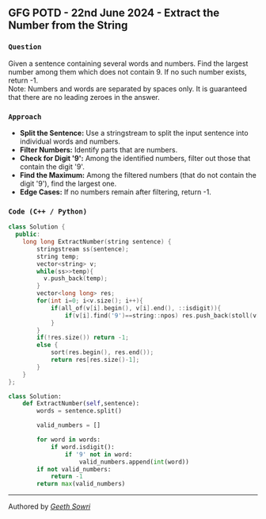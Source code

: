 ## GFG POTD - 22nd June 2024 - Extract the Number from the String

### `Question`
Given a sentence containing several words and numbers. Find the largest number among them which does not contain 9. If no such number exists, return -1. <br>
Note: Numbers and words are separated by spaces only. It is guaranteed that there are no leading zeroes in the answer.
### `Approach`
- **Split the Sentence:** Use a stringstream to split the input sentence into individual words and numbers.
- **Filter Numbers:** Identify parts that are numbers.
- **Check for Digit '9':** Among the identified numbers, filter out those that contain the digit '9'.
- **Find the Maximum:** Among the filtered numbers (that do not contain the digit '9'), find the largest one.
- **Edge Cases:** If no numbers remain after filtering, return -1.
### `Code (C++ / Python)`
```c++ 
class Solution {
  public:
    long long ExtractNumber(string sentence) {
        stringstream ss(sentence);
        string temp;
        vector<string> v;
        while(ss>>temp){
          v.push_back(temp);  
        }
        vector<long long> res;
        for(int i=0; i<v.size(); i++){
            if(all_of(v[i].begin(), v[i].end(), ::isdigit)){
                if(v[i].find('9')==string::npos) res.push_back(stoll(v[i]));
            }
        }
        if(!res.size()) return -1;
        else {
            sort(res.begin(), res.end());
            return res[res.size()-1];
        }
    }
};
```

```python
class Solution:
    def ExtractNumber(self,sentence):
        words = sentence.split()

        valid_numbers = []

        for word in words:
            if word.isdigit():
                if '9' not in word:
                    valid_numbers.append(int(word))
        if not valid_numbers:
            return -1
        return max(valid_numbers)
```

---
Authored by <a target="blank" href="https://github.com/geethsowri">_Geeth Sowri_</a>
